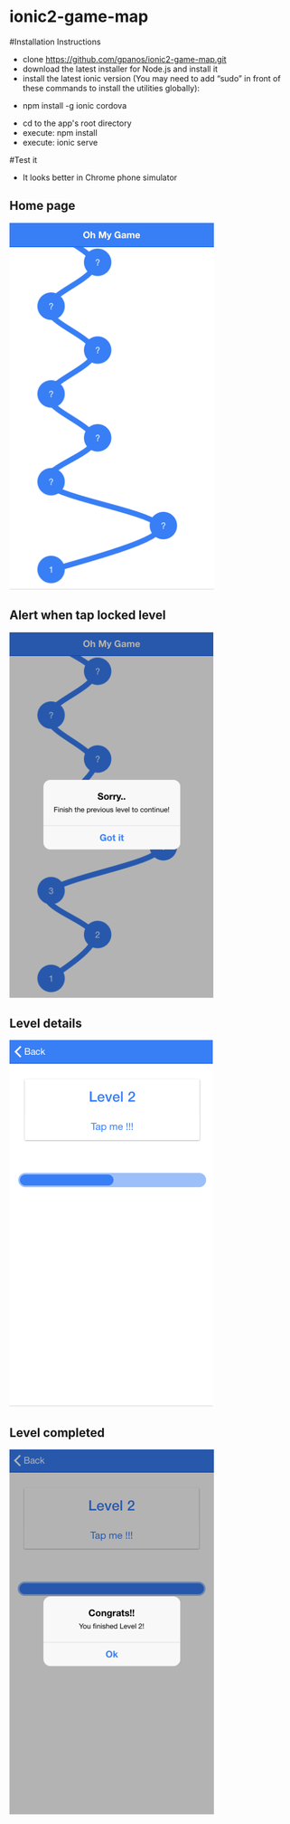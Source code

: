 # ionic2-game-map

#Installation Instructions
- clone https://github.com/gpanos/ionic2-game-map.git
- download the latest installer for Node.js and install it
- install the latest ionic version (You may need to add “sudo” in front of these commands to install the utilities globally):
*    npm install -g ionic cordova
- cd to the app's root directory
- execute: npm install
- execute: ionic serve
    
#Test it

* It looks better in Chrome phone simulator

## Home page
![alt tag](https://github.com/gpanos/ionic2-game-map/blob/master/images/landing_page.png?raw=true)
## Alert when tap locked level
![alt tag](https://github.com/gpanos/ionic2-game-map/blob/master/images/alert_level_not_completed.png?raw=true)
## Level details
![alt tag](https://github.com/gpanos/ionic2-game-map/blob/master/images/level_details_progress.png?raw=true)
## Level completed
![alt tag](https://github.com/gpanos/ionic2-game-map/blob/master/images/level_completed.png?raw=true)
